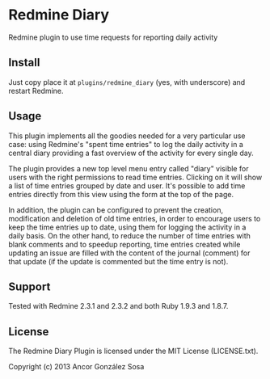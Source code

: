 # Redmine Diary

Redmine plugin to use time requests for reporting daily activity

## Install

Just copy place it at `plugins/redmine_diary` (yes, with underscore) 
and restart Redmine.

## Usage

This plugin implements all the goodies needed for a very particular use case:
using Redmine's "spent time entries" to log the daily activity in a central
diary providing a fast overview of the activity for every single day.

The plugin provides a new top level menu entry called "diary" visible for users
with the right permissions to read time entries. Clicking on it will show a list
of time entries grouped by date and user. It's possible to add time entries
directly from this view using the form at the top of the page.

In addition, the plugin can be configured to prevent the creation, modification
and deletion of old time entries, in order to encourage users to keep the time
entries up to date, using them for logging the activity in a daily basis. On
the other hand, to reduce the number of time entries with blank comments and
to speedup reporting, time entries created while updating an issue are filled
with the content of the journal (comment) for that update (if the update is
commented but the time entry is not).

## Support

Tested with Redmine 2.3.1 and 2.3.2 and both Ruby 1.9.3 and 1.8.7.

## License

The Redmine Diary Plugin is licensed under the MIT License (LICENSE.txt).

Copyright (c) 2013 Ancor González Sosa
